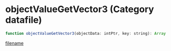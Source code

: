 # objectValueGetVector3 (Category datafile)

```js
function objectValueGetVector3(objectData: intPtr, key: string): Array
```

[filename](objectValueGetVector3_m.md ':include')